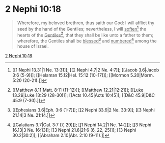 # 2 Nephi 10:18

> Wherefore, my beloved brethren, thus saith our God: I will afflict thy seed by the hand of the Gentiles; nevertheless, I will <u>soften</u>[^a] the hearts of the <u>Gentiles</u>[^b], that they shall be like unto a father to them; wherefore, the Gentiles shall be <u>blessed</u>[^c] and <u>numbered</u>[^d] among the house of Israel.

[2 Nephi 10:18](https://www.churchofjesuschrist.org/study/scriptures/bofm/2-ne/10?lang=eng&id=p18#p18)


[^a]: [[1 Nephi 13.31|1 Ne. 13:31]]; [[2 Nephi 4.7|2 Ne. 4:7]]; [[Jacob 3.6|Jacob 3:6 (5-9)]]; [[Helaman 15.12|Hel. 15:12 (10-17)]]; [[Mormon 5.20|Morm. 5:20 (20-21).]]
[^b]: [[Matthew 8.11|Matt. 8:11 (11-12)]]; [[Matthew 12.21|12:21]]; [[Luke 13.29|Luke 13:29 (28-30)]]; [[Acts 10.45|Acts 10:45]]; [[D&C 45.9|D&C 45:9 (7-30).]]
[^c]: [[Ephesians 3.6|Eph. 3:6 (1-7)]]; [[2 Nephi 33.9|2 Ne. 33:9]]; [[3 Nephi 21.14|3 Ne. 21:14.]]
[^d]: [[Galatians 3.7|Gal. 3:7 (7, 29)]]; [[1 Nephi 14.2|1 Ne. 14:2]]; [[3 Nephi 16.13|3 Ne. 16:13]]; [[3 Nephi 21.6|21:6 (6, 22, 25)]]; [[3 Nephi 30.2|30:2]]; [[Abraham 2.10|Abr. 2:10 (9-11).]]

